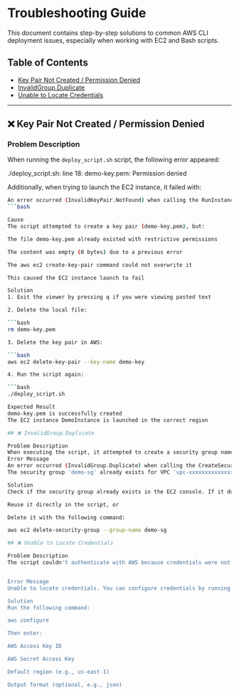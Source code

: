 # Troubleshooting Guide

This document contains step-by-step solutions to common AWS CLI deployment issues, especially when working with EC2 and Bash scripts.

## Table of Contents

- [Key Pair Not Created / Permission Denied](#️-key-pair-not-created--permission-denied)
- [InvalidGroup.Duplicate](#️-invalidgroupduplicate)
- [Unable to Locate Credentials](#️-unable-to-locate-credentials)

---

## ❌ Key Pair Not Created / Permission Denied

### Problem Description

When running the `deploy_script.sh` script, the following error appeared:

./deploy_script.sh: line 18: demo-key.pem: Permission denied

Additionally, when trying to launch the EC2 instance, it failed with:

```bash
An error occurred (InvalidKeyPair.NotFound) when calling the RunInstances operation: The key pair 'demo-key' does not exist
```bash

Cause
The script attempted to create a key pair (demo-key.pem), but:

The file demo-key.pem already existed with restrictive permissions

The content was empty (0 bytes) due to a previous error

The aws ec2 create-key-pair command could not overwrite it

This caused the EC2 instance launch to fail

Solution
1. Exit the viewer by pressing q if you were viewing pasted text

2. Delete the local file:

```bash
rm demo-key.pem

3. Delete the key pair in AWS:

```bash
aws ec2 delete-key-pair --key-name demo-key

4. Run the script again:

```bash
./deploy_script.sh

Expected Result
demo-key.pem is successfully created
The EC2 instance DemoInstance is launched in the correct region

## ❌ InvalidGroup.Duplicate

Problem Description
When executing the script, it attempted to create a security group named demo-sg, but it already existed in the VPC.
Error Message
An error occurred (InvalidGroup.Duplicate) when calling the CreateSecurityGroup operation:  
The security group 'demo-sg' already exists for VPC 'vpc-xxxxxxxxxxxxxxxxx'

Solution
Check if the security group already exists in the EC2 console. If it does, you can either:

Reuse it directly in the script, or

Delete it with the following command:

aws ec2 delete-security-group --group-name demo-sg

## ❌ Unable to Locate Credentials

Problem Description
The script couldn't authenticate with AWS because credentials were not configured.


Error Message
Unable to locate credentials. You can configure credentials by running "aws configure".

Solution
Run the following command:

aws configure

Then enter:

AWS Access Key ID

AWS Secret Access Key

Default region (e.g., us-east-1)

Output format (optional, e.g., json)


